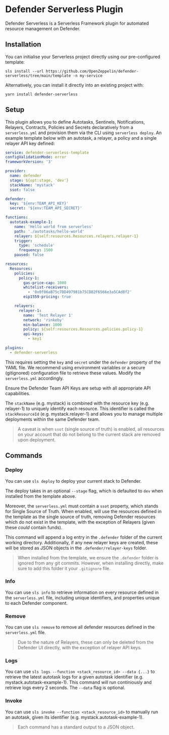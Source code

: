 # Defender Serverless Plugin

Defender Serverless is a Serverless Framework plugin for automated resource management on Defender.

## Installation

You can initialise your Serverless project directly using our pre-configured template:

```
sls install --url https://github.com/OpenZeppelin/defender-serverless/tree/main/template -n my-service
```

Alternatively, you can install it directly into an existing project with:

`yarn install defender-serverless`

## Setup

This plugin allows you to define Autotasks, Sentinels, Notifications, Relayers, Contracts, Policies and Secrets declaratively from a `serverless.yml` and provision them via the CLI using `serverless deploy`. An example template below with an autotask, a relayer, a policy and a single relayer API key defined:

```yaml
service: defender-serverless-template
configValidationMode: error
frameworkVersion: '3'

provider:
  name: defender
  stage: ${opt:stage, 'dev'}
  stackName: 'mystack'
  ssot: false

defender:
  key: '${env:TEAM_API_KEY}'
  secret: '${env:TEAM_API_SECRET}'

functions:
  autotask-example-1:
    name: 'Hello world from serverless'
    path: './autotasks/hello-world'
    relayer: ${self:resources.Resources.relayers.relayer-1}
    trigger:
      type: 'schedule'
      frequency: 1500
    paused: false

resources:
  Resources:
    policies:
      policy-1:
        gas-price-cap: 1000
        whitelist-receivers:
          - '0x0f06aB75c7DD497981b75CD82F6566e3a5CAd8f2'
        eip1559-pricing: true

    relayers:
      relayer-1:
        name: 'Test Relayer 1'
        network: 'rinkeby'
        min-balance: 1000
        policy: ${self:resources.Resources.policies.policy-1}
        api-keys:
          - key1

plugins:
  - defender-serverless
```

This requires setting the `key` and `secret` under the `defender` property of the YAML file. We recommend using environment variables or a secure (gitignored) configuration file to retrieve these values. Modify the `serverless.yml` accordingly.

Ensure the Defender Team API Keys are setup with all appropriate API capabilities.

The `stackName` (e.g. mystack) is combined with the resource key (e.g. relayer-1) to uniquely identify each resource. This identifier is called the `stackResourceId` (e.g. mystack.relayer-1) and allows you to manage multiple deployments within the same Defender team.

> A caveat is when `ssot` (single source of truth) is enabled, all resources on your account that do not belong to the current stack are removed upon deployment.

## Commands

### Deploy

You can use `sls deploy` to deploy your current stack to Defender.

The deploy takes in an optional `--stage` flag, which is defaulted to `dev` when installed from the template above.

Moreover, the `serverless.yml` must contain a `ssot` property, which stands for Single Source of Truth.
When enabled, will use the resources defined in the template as the single source of truth, removing Defender resources which do not exist in the template, with the exception of Relayers (given these _could_ contain funds).

This command will append a log entry in the `.defender` folder of the current working directory. Additionally, if any new relayer keys are created, these will be stored as JSON objects in the `.defender/relayer-keys` folder.

> When installed from the template, we ensure the `.defender` folder is ignored from any git commits. However, when installing directly, make sure to add this folder it your `.gitignore` file.

### Info

You can use `sls info` to retrieve information on every resource defined in the `serverless.yml` file, including unique identifiers, and properties unique to each Defender component.

### Remove

You can use `sls remove` to remove all defender resources defined in the `serverless.yml` file.

> Due to the nature of Relayers, these can only be deleted from the Defender UI directly, with the exception of relayer API keys.

### Logs

You can use `sls logs --function <stack_resource_id> --data {...}` to retrieve the latest autotask logs for a given autotask identifier (e.g. mystack.autotask-example-1). This command will run continiously and retrieve logs every 2 seconds. The `--data` flag is optional.

### Invoke

You can use `sls invoke --function <stack_resource_id>` to manually run an autotask, given its identifier (e.g. mystack.autotask-example-1).

> Each command has a standard output to a JSON object.
